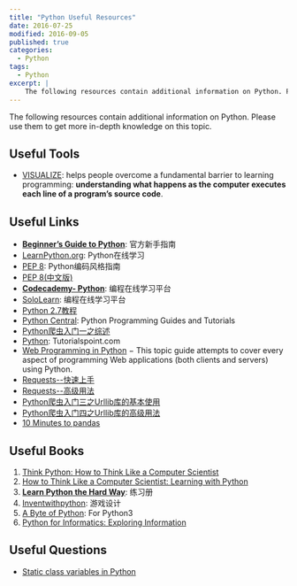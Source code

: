 ```yaml
---
title: "Python Useful Resources"
date: 2016-07-25
modified: 2016-09-05
published: true
categories:
  - Python
tags:
  - Python
excerpt: |
    The following resources contain additional information on Python. Please use them to get more in-depth knowledge on this topic.
---
```


The following resources contain additional information on Python. Please use them to get more in-depth knowledge on this topic.

## Useful Tools

* [VISUALIZE](http://www.pythontutor.com/): helps people overcome a fundamental barrier to learning programming: **understanding what happens as the computer executes each line of a program’s source code**.

## Useful Links

- [**Beginner’s Guide to Python**](https://wiki.python.org/moin/BeginnersGuide): 官方新手指南
- [LearnPython.org](http://www.learnpython.org): Python在线学习
- [PEP 8](http://legacy.python.org/dev/peps/pep-0008/#imports): Python编码风格指南
- [PEP 8(中文版)](http://drafts.damnever.com/2015/EPE8-style-guide-for-python-code.html)
- [**Codecademy- Python**](http://www.codecademy.com/en/tracks/python/resume): 编程在线学习平台
- [SoloLearn](http://sololearn.com/Play/Python): 编程在线学习平台
- [Python 2.7教程](http://www.liaoxuefeng.com/wiki/001374738125095c955c1e6d8bb493182103fac9270762a000)
- [ Python Central](http://pythoncentral.io/): Python Programming Guides and Tutorials
- [Python爬虫入门一之综述](http://cuiqingcai.com/927.html)
- [Python](http://www.tutorialspoint.com/python/index.htm): Tutorialspoint.com
- [Web Programming in Python](http://wiki.python.org/moin/WebProgramming) − This topic guide attempts to cover every aspect of programming Web applications (both clients and servers) using Python.
- [Requests--快速上手](http://docs.python-requests.org/zh_CN/latest/user/quickstart.html)
- [Requests--高级用法](http://docs.python-requests.org/zh_CN/latest/user/advanced.html)
- [Python爬虫入门三之Urllib库的基本使用](http://cuiqingcai.com/947.html)
- [Python爬虫入门四之Urllib库的高级用法](http://cuiqingcai.com/954.html)
- [10 Minutes to pandas](http://pandas.pydata.org/pandas-docs/stable/10min.html)

## Useful Books

1. [Think Python: How to Think Like a Computer Scientist](http://greenteapress.com/wp/think-python/)
2. [How to Think Like a Computer Scientist: Learning with Python](http://openbookproject.net/thinkcs/)
3. [**Learn Python the Hard Way**](http://learnpythonthehardway.org/book/index.html): 练习册
4. [Inventwithpython](http://inventwithpython.com/): 游戏设计
5. [A Byte of Python](http://python.swaroopch.com/): For Python3
6. [Python for Informatics: Exploring Information](http://www.pythonlearn.com/html-270/)

## Useful Questions

- [Static class variables in Python](http://stackoverflow.com/questions/68645/static-class-variables-in-python)

